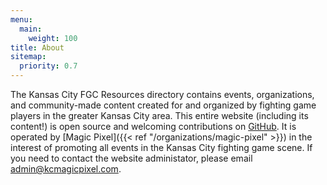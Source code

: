 ```yaml
---
menu:
  main:
    weight: 100
title: About
sitemap:
  priority: 0.7
---
```


The Kansas City FGC Resources directory contains events, organizations, and community-made content created for and organized by fighting game players in the greater Kansas City area. This entire website (including its content!) is open source and welcoming contributions on [GitHub](https://github.com/kc-magic-pixel/kc-magic-pixel.github.io). It is operated by [Magic Pixel]({{< ref "/organizations/magic-pixel" >}}) in the interest of promoting all events in the Kansas City fighting game scene. If you need to contact the website administator, please email [admin@kcmagicpixel.com](mailto:admin@kcmagicpixel.com).
